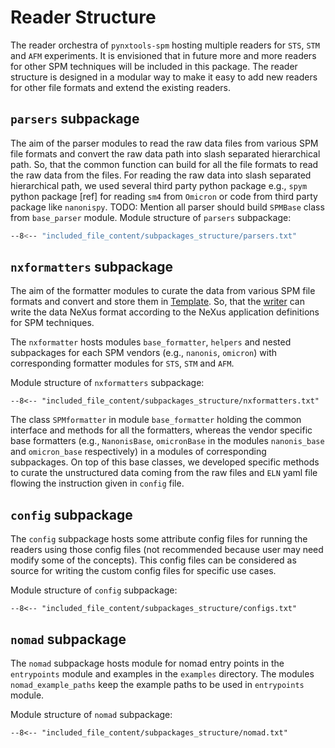 # Reader Structure
The reader orchestra of `pynxtools-spm` hosting multiple readers for `STS`, `STM` and `AFM` experiments. It is envisioned that in future more and more readers for other SPM techniques will be included in this package. The reader structure is designed in a modular way to make it easy to add new readers for other file formats and extend the existing readers.

## __`parsers` subpackage__
The aim of the parser modules to read the raw data files from various SPM file formats and convert the raw data path into slash separated hierarchical path. So, that the common function can build for all the file formats to read the raw data from the files. For reading the raw data into slash separated hierarchical path, we used several third party python package e.g.,  `spym` python package [ref] for reading `sm4` from `Omicron` or code from third party package like `nanonispy`. 
 TODO: Mention all parser should build `SPMBase` class from `base_parser` module.
Module structure of `parsers` subpackage:

```bash
--8<-- "included_file_content/subpackages_structure/parsers.txt"
```


## __`nxformatters` subpackage__
The aim of the formatter modules to curate the data from various SPM file formats and convert and store them in [Template](https://github.com/FAIRmat-NFDI/pynxtools/blob/master/src/pynxtools/dataconverter/template.py). So, that the [writer](https://github.com/FAIRmat-NFDI/pynxtools/blob/master/src/pynxtools/dataconverter/template.py) can write the data NeXus format according to the NeXus application definitions for SPM techniques.

The `nxformatter` hosts modules `base_formatter`, `helpers` and nested subpackages for each SPM vendors (e.g., `nanonis`, `omicron`) with corresponding formatter modules for `STS`, `STM` and `AFM`.

Module structure of `nxformatters` subpackage:

```
--8<-- "included_file_content/subpackages_structure/nxformatters.txt"

```

The class `SPMformatter` in module `base_formatter` holding the common interface and methods for all the formatters, whereas the vendor specific base formatters (e.g., `NanonisBase`, `omicronBase` in the modules `nanonis_base` and `omicron_base` respectively) in a modules of corresponding subpackages. On top of this base classes, we developed specific methods to curate the unstructured data coming from the raw files and `ELN` yaml file flowing the instruction given in `config` file. 

## __`config` subpackage__
The `config` subpackage hosts some attribute config files for running the readers using those config files (not recommended because user may need modify some of the concepts). This config files can be considered as source for writing the custom config files for specific use cases.

Module structure of `config` subpackage:

```
--8<-- "included_file_content/subpackages_structure/configs.txt"

```

## __`nomad` subpackage__
The `nomad` subpackage hosts module for nomad entry points in the `entrypoints` module and examples in the `examples` directory. The modules `nomad_example_paths` keep the example paths to be used in `entrypoints` module.

Module structure of `nomad` subpackage:

```
--8<-- "included_file_content/subpackages_structure/nomad.txt"
```

